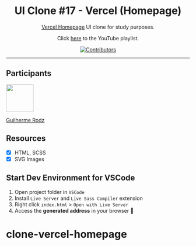<h1 align="center">
UI Clone #17 - Vercel (Homepage)
</h1>

<p align="center"><a href="https://vercel.com">Vercel Homepage</a> UI clone for study purposes.</p>
<p align="center">Click <a href="https://www.youtube.com/playlist?list=PL85ITvJ7FLohTZv9cC5-PrZ39Q3cugWqp">here</a> to the YouTube playlist.</p>

<p align="center">
  <a href="https://github.com/rocketseat-content/youtube-clone-vercel-homepage/graphs/contributors">
    <img src="https://img.shields.io/github/contributors/rocketseat-content/youtube-clone-vercel-homepage?color=%236633cc&logoColor=%236633cc&style=flat" alt="Contributors">
  </a>
</p>

<hr>

## Participants

[<img src="https://avatars3.githubusercontent.com/u/10366880?s=460&v=4" width="75px;"/>](https://github.com/sobrinhosergio)

[Guilherme Rodz](https://github.com/sobrinhosergio)

## Resources

- [x] HTML, SCSS
- [x] SVG Images

## Start Dev Environment for VSCode

1. Open project folder in `VSCode`
2. Install `Live Server` and `Live Sass Compiler` extension
3. Right click `index.html` > `Open with Live Server`
4. Access the **generated address** in your browser 🚀
# clone-vercel-homepage
